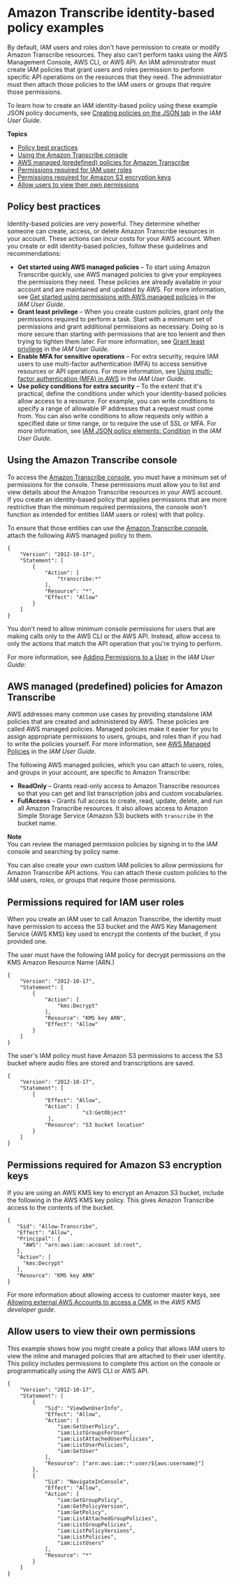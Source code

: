 # Amazon Transcribe identity\-based policy examples<a name="security_iam_id-based-policy-examples"></a>

By default, IAM users and roles don't have permission to create or modify Amazon Transcribe resources\. They also can't perform tasks using the AWS Management Console, AWS CLI, or AWS API\. An IAM administrator must create IAM policies that grant users and roles permission to perform specific API operations on the resources that they need\. The administrator must then attach those policies to the IAM users or groups that require those permissions\.

To learn how to create an IAM identity\-based policy using these example JSON policy documents, see [Creating policies on the JSON tab](https://docs.aws.amazon.com/IAM/latest/UserGuide/access_policies_create.html#access_policies_create-json-editor) in the *IAM User Guide*\.

**Topics**
+ [Policy best practices](#security_iam_service-with-iam-policy-best-practices)
+ [Using the Amazon Transcribe console](#security_iam_id-based-policy-examples-console)
+ [AWS managed \(predefined\) policies for Amazon Transcribe](#auth-managed-policies)
+ [Permissions required for IAM user roles](#auth-role-iam-user)
+ [Permissions required for Amazon S3 encryption keys](#auth-role-cmk)
+ [Allow users to view their own permissions](#security_iam_id-based-policy-examples-view-own-permissions)

## Policy best practices<a name="security_iam_service-with-iam-policy-best-practices"></a>

Identity\-based policies are very powerful\. They determine whether someone can create, access, or delete Amazon Transcribe resources in your account\. These actions can incur costs for your AWS account\. When you create or edit identity\-based policies, follow these guidelines and recommendations:
+ **Get started using AWS managed policies** – To start using Amazon Transcribe quickly, use AWS managed policies to give your employees the permissions they need\. These policies are already available in your account and are maintained and updated by AWS\. For more information, see [Get started using permissions with AWS managed policies](https://docs.aws.amazon.com/IAM/latest/UserGuide/best-practices.html#bp-use-aws-defined-policies) in the *IAM User Guide*\.
+ **Grant least privilege** – When you create custom policies, grant only the permissions required to perform a task\. Start with a minimum set of permissions and grant additional permissions as necessary\. Doing so is more secure than starting with permissions that are too lenient and then trying to tighten them later\. For more information, see [Grant least privilege](https://docs.aws.amazon.com/IAM/latest/UserGuide/best-practices.html#grant-least-privilege) in the *IAM User Guide*\.
+ **Enable MFA for sensitive operations** – For extra security, require IAM users to use multi\-factor authentication \(MFA\) to access sensitive resources or API operations\. For more information, see [Using multi\-factor authentication \(MFA\) in AWS](https://docs.aws.amazon.com/IAM/latest/UserGuide/id_credentials_mfa.html) in the *IAM User Guide*\.
+ **Use policy conditions for extra security** – To the extent that it's practical, define the conditions under which your identity\-based policies allow access to a resource\. For example, you can write conditions to specify a range of allowable IP addresses that a request must come from\. You can also write conditions to allow requests only within a specified date or time range, or to require the use of SSL or MFA\. For more information, see [IAM JSON policy elements: Condition](https://docs.aws.amazon.com/IAM/latest/UserGuide/reference_policies_elements_condition.html) in the *IAM User Guide*\.

## Using the Amazon Transcribe console<a name="security_iam_id-based-policy-examples-console"></a>

To access the [Amazon Transcribe console](https://console.aws.amazon.com/transcribe/), you must have a minimum set of permissions for the console\. These permissions must allow you to list and view details about the Amazon Transcribe resources in your AWS account\. If you create an identity\-based policy that applies permissions that are more restrictive than the minimum required permissions, the console won't function as intended for entities \(IAM users or roles\) with that policy\.

To ensure that those entities can use the [Amazon Transcribe console](https://console.aws.amazon.com/transcribe/), attach the following AWS managed policy to them\.

```
{
    "Version": "2012-10-17",
    "Statement": [
        {
            "Action": [
                "transcribe:*"
            ],
            "Resource": "*",
            "Effect": "Allow"
        }
    ]
}
```

You don't need to allow minimum console permissions for users that are making calls only to the AWS CLI or the AWS API\. Instead, allow access to only the actions that match the API operation that you're trying to perform\. 

For more information, see [Adding Permissions to a User](https://docs.aws.amazon.com/IAM/latest/UserGuide/id_users_change-permissions.html#users_change_permissions-add-console) in the *IAM User Guide*:

## AWS managed \(predefined\) policies for Amazon Transcribe<a name="auth-managed-policies"></a>

AWS addresses many common use cases by providing standalone IAM policies that are created and administered by AWS\. These policies are called AWS managed policies\. Managed policies make it easier for you to assign appropriate permissions to users, groups, and roles than if you had to write the policies yourself\. For more information, see [AWS Managed Policies](https://docs.aws.amazon.com/IAM/latest/UserGuide/access_policies_managed-vs-inline.html#aws-managed-policies) in the *IAM User Guide*\.

The following AWS managed policies, which you can attach to users, roles, and groups in your account, are specific to Amazon Transcribe:
+ **ReadOnly** – Grants read\-only access to Amazon Transcribe resources so that you can get and list transcription jobs and custom vocabularies\.
+ **FullAccess** – Grants full access to create, read, update, delete, and run all Amazon Transcribe resources\. It also allows access to Amazon Simple Storage Service \(Amazon S3\) buckets with `transcribe` in the bucket name\.

**Note**  
You can review the managed permission policies by signing in to the IAM console and searching by policy name\.

You can also create your own custom IAM policies to allow permissions for Amazon Transcribe API actions\. You can attach these custom policies to the IAM users, roles, or groups that require those permissions\.

## Permissions required for IAM user roles<a name="auth-role-iam-user"></a>

When you create an IAM user to call Amazon Transcribe, the identity must have permission to access the S3 bucket and the AWS Key Management Service \(AWS KMS\) key used to encrypt the contents of the bucket, if you provided one\. 

The user must have the following IAM policy for decrypt permissions on the KMS Amazon Resource Name \(ARN\.\)

```
{
    "Version": "2012-10-17",
    "Statement": [
        {
            "Action": [
                "kms:Decrypt"
            ],
            "Resource": "KMS key ARN",
            "Effect": "Allow"
        }
    ]
}
```

The user's IAM policy must have Amazon S3 permissions to access the S3 bucket where audio files are stored and transcriptions are saved\.

```
{
    "Version": "2012-10-17",
    "Statement": [
        {
            "Effect": "Allow",
            "Action": [
                        "s3:GetObject"
             ],
            "Resource": "S3 bucket location"
        }
    ]
}
```

## Permissions required for Amazon S3 encryption keys<a name="auth-role-cmk"></a>

If you are using an AWS KMS key to encrypt an Amazon S3 bucket, include the following in the AWS KMS key policy\. This gives Amazon Transcribe access to the contents of the bucket\. 

```
{
   "Sid": "Allow-Transcribe",
   "Effect": "Allow",
   "Principal": {
     "AWS": "arn:aws:iam::account id:root",
   },
   "Action": [
     "kms:Decrypt"
   ],
   "Resource": "KMS key ARN"
}
```

For more information about allowing access to customer master keys, see [ Allowing external AWS Accounts to access a CMK](https://docs.aws.amazon.com/kms/latest/developerguide/key-policy-modifying.html#key-policy-modifying-external-accounts) in the *AWS KMS developer guide*\.

## Allow users to view their own permissions<a name="security_iam_id-based-policy-examples-view-own-permissions"></a>

This example shows how you might create a policy that allows IAM users to view the inline and managed policies that are attached to their user identity\. This policy includes permissions to complete this action on the console or programmatically using the AWS CLI or AWS API\.

```
{
    "Version": "2012-10-17",
    "Statement": [
        {
            "Sid": "ViewOwnUserInfo",
            "Effect": "Allow",
            "Action": [
                "iam:GetUserPolicy",
                "iam:ListGroupsForUser",
                "iam:ListAttachedUserPolicies",
                "iam:ListUserPolicies",
                "iam:GetUser"
            ],
            "Resource": ["arn:aws:iam::*:user/${aws:username}"]
        },
        {
            "Sid": "NavigateInConsole",
            "Effect": "Allow",
            "Action": [
                "iam:GetGroupPolicy",
                "iam:GetPolicyVersion",
                "iam:GetPolicy",
                "iam:ListAttachedGroupPolicies",
                "iam:ListGroupPolicies",
                "iam:ListPolicyVersions",
                "iam:ListPolicies",
                "iam:ListUsers"
            ],
            "Resource": "*"
        }
    ]
}
```